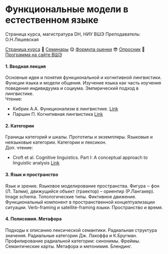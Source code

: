 # Функциональные модели в естественном языке   
Страница курса, магистратура DH, НИУ ВШЭ
Преподаватель: О.Н.Ляшевская

<a href="https://olesar.github.io//HSEfuncModels">Страница курса</a> &#129303; <a href="https://docs.google.com/spreadsheets/d/12HNOEf3YqSWItotPnMNUE-EYlQiRwdKHkJClqWoswt0/edit?usp=sharing">Семинары</a> &#128523; <a href="Zevaluation.pdf">Формула оценки</a> &#128526; <a href="https://forms.gle/4H9gAsNQdMjgW3zq9">Опросник</a> &#129303; <a href="https://www.hse.ru/data/2019/09/13/1491353525/program-2878062487-uf5AlLWh0p.pdf">Программа на сайте ВШЭ</a>

#### 1. Вводная лекция 
Основные идеи и понятия функциональной и когнитивной лингвистики. Функции языка и модели общения. Изучение языка как часть изучения поведения индивидуума и социума. Эмпирический подход в лингвистике.    
Чтение:  
* Кибрик А.А. Функционализм в лингвистике. <a href="https://www.krugosvet.ru/enc/gumanitarnye_nauki/lingvistika/FUNKTSIONALIZM_V_LINGVISTIKE.html">Link</a>   
* Паршин П. Когнитивная лингвистика <a href="https://www.krugosvet.ru/enc/gumanitarnye_nauki/lingvistika/KOGNITIVNAYA_LINGVISTIKA.html">Link</a>  

#### 2. Категории   
Границы категорий и шкалы. Прототипы и экземпляры. Языковые и неязыковые категории. Категории и лексикон.  
Доп. чтение:  
* Croft et al. Cognitive linguistics. Part I: A conceptual approach to linguistic analysis <a href="https://ebookcentral.proquest.com/lib/hselibrary-ebooks/detail.action?docID=244390">Link</a>   

#### 3. Язык и пространство   
Язык и зрение. Языковое моделирование пространства.
Фигура ‒ фон (Л. Талми), движущийся объект (траектор) – ориентир (Р.Лангакер).
Image schema. Топологические типы. Фиктивное движение. Функциональный компонент в пространственной
концептуализации ситуации. Verb-framing и satellite-framing языки. Пространство и время.  

#### 4. Полисемия. Метафора   
Подходы к описанию лексической семантики. Радиальная структура значения. Радиальные категории Дж. Лакоффа и
К.Бругман. Профилирование радиальной категории: синонимы. Фреймы. Семантические карты. Метафора и метонимия. Блендинг. 


